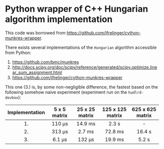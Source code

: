 # Python wrapper of C++ Hungarian algorithm implementation

This code was borrowed from https://github.com/jfrelinger/cython-munkres-wrapper.

There exists several implementations of the `Hungarian` algorithm accessible from Python:

 1. https://github.com/bmc/munkres
 2. http://docs.scipy.org/doc/scipy/reference/generated/scipy.optimize.linear_sum_assignment.html
 3. https://github.com/jfrelinger/cython-munkres-wrapper
 
This one (3.) is, by some non-negligible difference, the fastest based on the following somehow naive experiment (experiment run on the `hudlrd-devbox`):

| Implementation |   5 x 5 matrix   |  25 x 25 matrix  | 125 x 125 matrix | 625 x 625 matrix |
|:--------------:|:----------------:|:----------------:|:----------------:|:----------------:|
| 1.              | 110 µs           | 14.9 ms          |  2.3 s           | -                |
| 2.              | 313 µs           |  2.7 ms          | 72.8 ms          | 16.4 s           |
| 3.              | 6.1 µs           |  132 µs          | 19.9 ms          |  5.2 s           |
